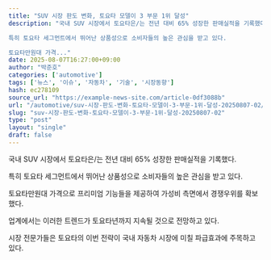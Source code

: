 ```yaml
---
title: "SUV 시장 판도 변화, 토요타 모델이 3 부문 1위 달성"
description: "국내 SUV 시장에서 토요타은/는 전년 대비 65% 성장한 판매실적을 기록했다.

특히 토요타 세그먼트에서 뛰어난 상품성으로 소비자들의 높은 관심을 받고 있다.

토요타만원대 가격..."
date: 2025-08-07T16:27:00+09:00
author: "박준호"
categories: ['automotive']
tags: ['뉴스', '이슈', '자동차', '기술', '시장동향']
hash: ec278109
source_url: "https://example-news-site.com/article-0df3088b"
url: "/automotive/suv-시장-판도-변화-토요타-모델이-3-부문-1위-달성-20250807-02/"
slug: "suv-시장-판도-변화-토요타-모델이-3-부문-1위-달성-20250807-02"
type: "post"
layout: "single"
draft: false
---
```


국내 SUV 시장에서 토요타은/는 전년 대비 65% 성장한 판매실적을 기록했다.

특히 토요타 세그먼트에서 뛰어난 상품성으로 소비자들의 높은 관심을 받고 있다.

토요타만원대 가격으로 프리미엄 기능들을 제공하여 가성비 측면에서 경쟁우위를 확보했다.

업계에서는 이러한 트렌드가 토요타년까지 지속될 것으로 전망하고 있다.

시장 전문가들은 토요타의 이번 전략이 국내 자동차 시장에 미칠 파급효과에 주목하고 있다.
